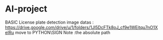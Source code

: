 # AI-project
BASIC License plate detection
image datas : https://drive.google.com/drive/u/1/folders/1Jl5DcFTk8oJ_cf9e1WEitqu7nO1XeIRu
move to  PYTHON\SIGN 
Note :the absolute path
